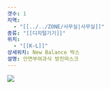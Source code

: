 ```yaml
---
갯수: 1
지역:
  - "[[../../ZONE/사무실|사무실]]"
종류: "[[디지털기기]]"
위치:
  - "[[K-L]]"
상세위치: New Balance 박스
설명: 안면부여과식 방진마스크
---
```

![](http://192.168.50.22/devices/240821_IMG_0010.jpg)
